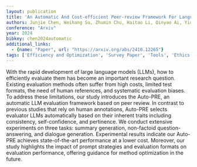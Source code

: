 ```yaml
---
layout: publication
title: 'An Automatic And Cost-efficient Peer-review Framework For Language Generation Evaluation'
authors: Junjie Chen, Weihang Su, Zhumin Chu, Haitao Li, Qinyao Ai, Yiqun Liu, Min Zhang, Shaoping Ma
conference: "Arxiv"
year: 2024
bibkey: chen2024automatic
additional_links:
  - {name: "Paper", url: "https://arxiv.org/abs/2410.12265"}
tags: ['Efficiency and Optimization', 'Survey Paper', 'Tools', 'Ethics and Bias', 'Prompting']
---
```

With the rapid development of large language models (LLMs), how to
efficiently evaluate them has become an important research question. Existing
evaluation methods often suffer from high costs, limited test formats, the need
of human references, and systematic evaluation biases. To address these
limitations, our study introduces the Auto-PRE, an automatic LLM evaluation
framework based on peer review. In contrast to previous studies that rely on
human annotations, Auto-PRE selects evaluator LLMs automatically based on their
inherent traits including consistency, self-confidence, and pertinence. We
conduct extensive experiments on three tasks: summary generation, non-factoid
question-answering, and dialogue generation. Experimental results indicate our
Auto-PRE achieves state-of-the-art performance at a lower cost. Moreover, our
study highlights the impact of prompt strategies and evaluation formats on
evaluation performance, offering guidance for method optimization in the
future.
